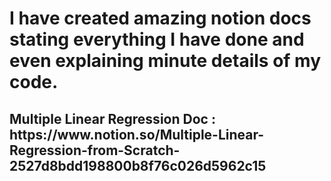<h1>I have created amazing notion docs stating everything I have done and even explaining minute details of my code.</h1>
<h2>Multiple Linear Regression Doc : https://www.notion.so/Multiple-Linear-Regression-from-Scratch-2527d8bdd198800b8f76c026d5962c15</h2>
